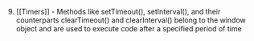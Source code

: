 9. [[Timers]] - Methods like setTimeout(), setInterval(), and their counterparts clearTimeout() and clearInterval() belong to the window object and are used to execute code after a specified period of time